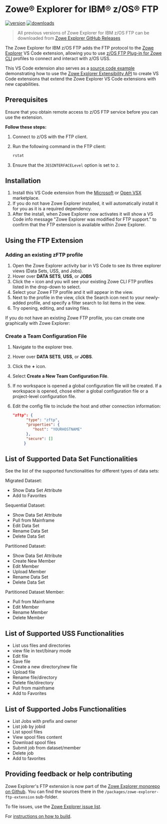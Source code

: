 # Zowe® Explorer for IBM® z/OS® FTP

[![version](https://img.shields.io/visual-studio-marketplace/v/Zowe.zowe-explorer-ftp-extension.svg)](https://img.shields.io/visual-studio-marketplace/v/Zowe.zowe-explorer-ftp-extension.svg)
[![downloads](https://img.shields.io/visual-studio-marketplace/d/Zowe.zowe-explorer-ftp-extension.svg)](https://img.shields.io/visual-studio-marketplace/d/Zowe.zowe-explorer-ftp-extension.svg)

> All previous versions of Zowe Explorer for IBM z/OS FTP can be downloaded from [Zowe Explorer GitHub Releases](https://github.com/zowe/zowe-explorer-vscode/releases)

The Zowe Explorer for IBM z/OS FTP adds the FTP protocol to the [Zowe Explorer](https://github.com/zowe/zowe-explorer-vscode) VS Code extension, allowing you to use [z/OS FTP Plug-in for Zowe CLI](https://github.com/zowe/zowe-cli-ftp-plugin) profiles to connect and interact with z/OS USS.

This VS Code extension also serves as a [source code example](https://github.com/zowe/zowe-explorer-vscode/tree/main/packages/zowe-explorer-ftp-extension) demonstrating how to use the [Zowe Explorer Extensibility API](https://github.com/zowe/zowe-explorer-vscode/tree/main/packages/zowe-explorer-api) to create VS Code extensions that extend the Zowe Explorer VS Code extensions with new capabilities.

## Prerequisites

Ensure that you obtain remote access to z/OS FTP service before you can use the extension.

**Follow these steps:**

1. Connect to z/OS with the FTP client.
1. Run the following command in the FTP client:

   ```bash
   rstat
   ```

1. Ensure that the `JESINTERFACELevel` option is set to `2`.

## Installation

1. Install this VS Code extension from the [Microsoft](https://marketplace.visualstudio.com/items?itemName=Zowe.zowe-explorer-ftp-extension) or [Open VSX](https://open-vsx.org/extension/Zowe/zowe-explorer-ftp-extension) marketplace.
1. If you do not have Zowe Explorer installed, it will automatically install it for you as it is a required dependency.
1. After the install, when Zowe Explorer now activates it will show a VS Code info message "Zowe Explorer was modified for FTP support." to confirm that the FTP extension is available within Zowe Explorer.

## Using the FTP Extension

### Adding an existing zFTP profile

1. Open the Zowe Explorer activity bar in VS Code to see its three explorer views (Data Sets, USS, and Jobs).
1. Hover over **DATA SETS**, **USS**, or **JOBS**
1. Click the `+` icon and you will see your existing Zowe CLI FTP profiles listed in the drop-down to select.
1. Select your Zowe FTP profile and it will appear in the view.
1. Next to the profile in the view, click the Search icon next to your newly-added profile, and specify a filter search to list items in the view.
1. Try opening, editing, and saving files.

If you do not have an existing Zowe FTP profile, you can create one graphically with Zowe Explorer:

### Create a Team Configuration File

1. Navigate to the explorer tree.
1. Hover over **DATA SETS**, **USS**, or **JOBS**.
1. Click the **+** icon.
1. Select **Create a New Team Configuration File**.
1. If no workspace is opened a global configuration file will be created. If a workspace is opened, chose either a global configuration file or a project-level configuration file.
1. Edit the config file to include the host and other connection information:

   ```json
   "zftp": {
         "type": "zftp",
         "properties": {
            "host": "YOURHOSTNAME"
         },
         "secure": []
        }
   ```

## List of Supported Data Set Functionalities

See the list of the supported functionalities for different types of data sets:

Migrated Dataset:

- Show Data Set Attribute
- Add to Favorites

Sequential Dataset:

- Show Data Set Attribute
- Pull from Mainframe
- Edit Data Set
- Rename Data Set
- Delete Data Set

Partitioned Dataset:

- Show Data Set Attribute
- Create New Member
- Edit Member
- Upload Member
- Rename Data Set
- Delete Data Set

Partitioned Dataset Member:

- Pull from Mainframe
- Edit Member
- Rename Member
- Delete Member

## List of Supported USS Functionalities

- List uss files and directories
- view file in text/binary mode
- Edit file
- Save file
- Create a new directory/new file
- Upload file
- Rename file/directory
- Delete file/directory
- Pull from mainframe
- Add to Favorites

## List of Supported Jobs Functionalities

- List Jobs with prefix and owner
- List job by jobid
- List spool files
- View spool files content
- Download spool files
- Submit job from dataset/member
- Delete job
- Add to favorites

## Providing feedback or help contributing

Zowe Explorer's FTP extension is now part of the [Zowe Explorer monorepo on Github](https://github.com/zowe/zowe-explorer-vscode). You can find the sources there in the `/packages/zowe-explorer-ftp-extension` sub-folder.

To file issues, use the [Zowe Explorer issue list](https://github.com/zowe/zowe-explorer-vscode/issues).

For [instructions on how to build](https://github.com/zowe/zowe-explorer-vscode#build-locally).
